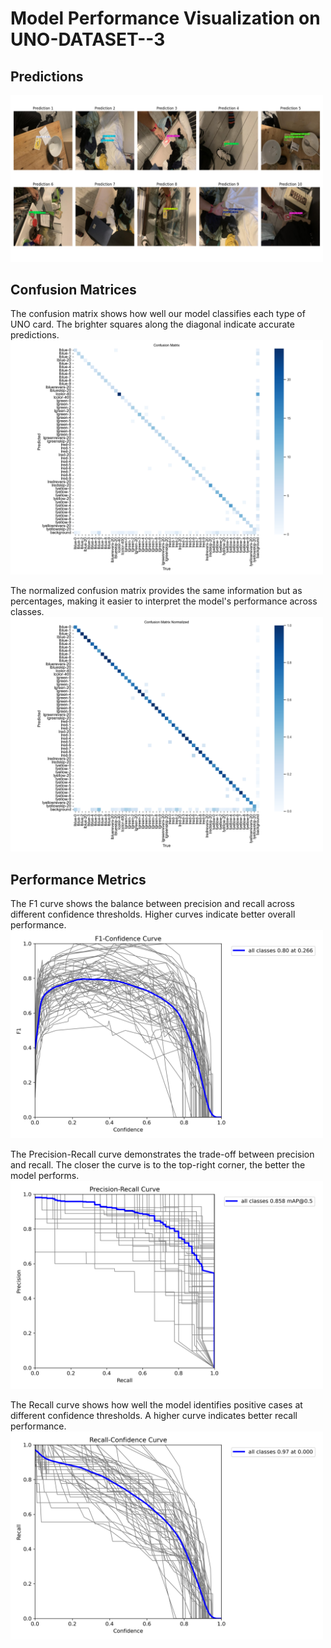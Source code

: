 # Model Performance Visualization on UNO-DATASET--3

## Predictions

<img src="./img/preds.png" alt="Prediction" width="500">

## Confusion Matrices
The confusion matrix shows how well our model classifies each type of UNO card. The brighter squares along the diagonal indicate accurate predictions.
<img src="./img/confusion_matrix.png" alt="Confusion Matrix" width="500">

The normalized confusion matrix provides the same information but as percentages, making it easier to interpret the model's performance across classes.
<img src="./img/confusion_matrix_normalized.png" alt="Confusion Matrix Normalized" width="500">

## Performance Metrics

The F1 curve shows the balance between precision and recall across different confidence thresholds. Higher curves indicate better overall performance.
<img src="./img/F1_curve.png" alt="Precision, Recall, F1-Score, Support" width="500">

The Precision-Recall curve demonstrates the trade-off between precision and recall. The closer the curve is to the top-right corner, the better the model performs.
<img src="./img/PR_curve.png" alt="Precision-Recall Curve" width="500">

The Recall curve shows how well the model identifies positive cases at different confidence thresholds. A higher curve indicates better recall performance.
<img src="./img/R_curve.png" alt="Recall Curve" width="500">